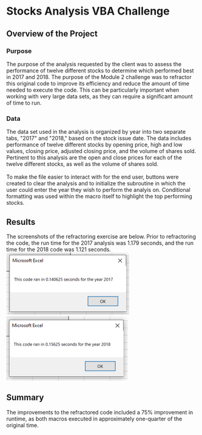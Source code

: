 # Stocks Analysis VBA Challenge

## Overview of the Project
### Purpose
The purpose of the analysis requested by the client was to assess the performance of twelve different stocks to determine which performed best in 2017 and 2018. The purpose of the Module 2 challenge was to refractor this original code to improve its efficiency and reduce the amount of time needed to execute the code. This can be particularly important when working with very large data sets, as they can require a significant amount of time to run.
### Data
The data set used in the analysis is organized by year into two separate tabs, "2017" and "2018," based on the stock issue date. The data includes performance of twelve different stocks by opening price, high and low values, closing price, adjusted closing price, and the volume of shares sold. Pertinent to this analysis are the open and close prices for each of the twelve different stocks, as well as the volume of shares sold. <br /><br />
To make the file easier to interact with for the end user, buttons were created to clear the analysis and to initialize the subroutine in which the user could enter the year they wish to perform the analyis on. Conditional formatting was used within the macro itself to highlight the top performing stocks. 

## Results
The screenshots of the refractoring exercise are below. 
Prior to refractoring the code, the run time for the 2017 analysis was 1.179 seconds, and the run time for the 2018 code was 1.121 seconds.
 <br />
![Chart 1](https://github.com/banasibb/VBA_Challenge/blob/f499aaeda4aa48ac03775ecadc7e7c3196c8f105/VBA_Challenge_2017_ss.PNG)
![Chart 1](https://github.com/banasibb/VBA_Challenge/blob/75de8f66141e0fb4ba3330ad0ce864a1afa1f611/VBA_Challenge_2018_ss.PNG)<br />

## Summary
The improvements to the refractored code included a 75% improvement in runtime, as both macros executed in approximately one-quarter of the original time. <br /><br />

